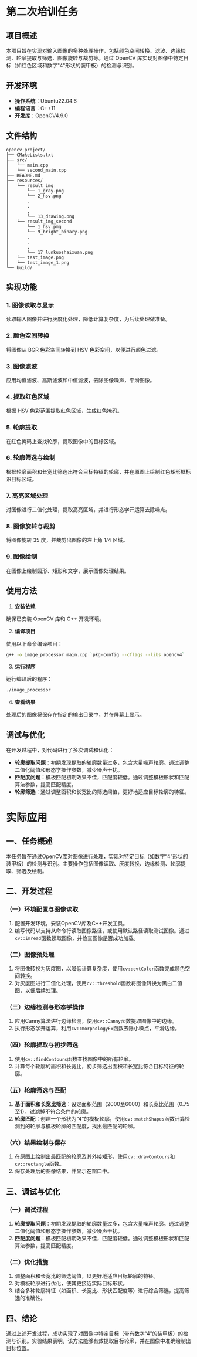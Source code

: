 # 第二次培训任务

## 项目概述

本项目旨在实现对输入图像的多种处理操作，包括颜色空间转换、滤波、边缘检测、轮廓提取与筛选、图像旋转与裁剪等。通过 OpenCV 库实现对图像中特定目标（如红色区域和数字"4"形状的装甲板）的检测与识别。

## 开发环境

- **操作系统**：Ubuntu22.04.6
- **编程语言**：C++11
- **开发库**：OpenCV4.9.0

## 文件结构

```
opencv_project/
├── CMakeLists.txt
├── src/
│   └── main.cpp
│   └── second_main.cpp
├── README.md
├── resources/
│   └── result_img
│       └── 1_gray.png
│       └── 2_hsv.png
│       .
│       .
│       .
│       └── 13_drawing.png
│   └── result_img_second
│       └── 1_hsv.pmg
│       └── 9_bright_binary.png
│       .
│       .
│       .
│       └── 17_lunkuoshaixuan.png
│   └── test_image.png
│   └── test_image_1.png
└── build/
```

## 实现功能

### 1. 图像读取与显示

读取输入图像并进行灰度化处理，降低计算复杂度，为后续处理做准备。

### 2. 颜色空间转换

将图像从 BGR 色彩空间转换到 HSV 色彩空间，以便进行颜色过滤。

### 3. 图像滤波

应用均值滤波、高斯滤波和中值滤波，去除图像噪声，平滑图像。

### 4. 提取红色区域

根据 HSV 色彩范围提取红色区域，生成红色掩码。

### 5. 轮廓提取

在红色掩码上查找轮廓，提取图像中的目标区域。

### 6. 轮廓筛选与绘制

根据轮廓面积和长宽比筛选出符合目标特征的轮廓，并在原图上绘制红色矩形框标识目标区域。

### 7. 高亮区域处理

对图像进行二值化处理，提取高亮区域，并进行形态学开运算去除噪点。

### 8. 图像旋转与裁剪

将图像旋转 35 度，并裁剪出图像的左上角 1/4 区域。

### 9. 图像绘制

在图像上绘制圆形、矩形和文字，展示图像处理结果。

## 使用方法

1. **安装依赖**

确保已安装 OpenCV 库和 C++ 开发环境。

2. **编译项目**

使用以下命令编译项目：

```bash
g++ -o image_processor main.cpp `pkg-config --cflags --libs opencv4`
```

3. **运行程序**

运行编译后的程序：

```bash
./image_processor
```

4. **查看结果**

处理后的图像将保存在指定的输出目录中，并在屏幕上显示。

## 调试与优化

在开发过程中，对代码进行了多次调试和优化：

- **轮廓提取问题**：初期发现提取的轮廓数量过多，包含大量噪声轮廓。通过调整二值化阈值和形态学操作参数，减少噪声干扰。
- **匹配度问题**：模板匹配初期效果不佳，匹配度较低。通过调整模板形状和匹配算法参数，提高匹配精度。
- **轮廓筛选**：通过调整面积和长宽比的筛选阈值，更好地适应目标轮廓的特征。

# 实际应用

## 一、任务概述
本任务旨在通过OpenCV库对图像进行处理，实现对特定目标（如数字“4”形状的装甲板）的检测与识别。主要操作包括图像读取、灰度转换、边缘检测、轮廓提取、筛选及绘制。

## 二、开发过程

### （一）环境配置与图像读取
1. 配置开发环境，安装OpenCV库及C++开发工具。
2. 编写代码以支持从命令行读取图像路径，或使用默认路径读取测试图像。通过`cv::imread`函数读取图像，并检查图像是否成功加载。

### （二）图像预处理
1. 将图像转换为灰度图，以降低计算复杂度，使用`cv::cvtColor`函数完成颜色空间转换。
2. 对灰度图进行二值化处理，使用`cv::threshold`函数将图像转换为黑白二值图，以便后续处理。

### （三）边缘检测与形态学操作
1. 应用Canny算法进行边缘检测，使用`cv::Canny`函数提取图像中的边缘。
2. 执行形态学开运算，利用`cv::morphologyEx`函数去除小噪点，平滑边缘。

### （四）轮廓提取与初步筛选
1. 使用`cv::findContours`函数查找图像中的所有轮廓。
2. 计算每个轮廓的面积和长宽比，初步筛选出面积和长宽比符合目标特征的轮廓。

### （五）轮廓筛选与匹配
1. **基于面积和长宽比筛选**：设定面积范围（2000至6000）和长宽比范围（0.75至1），过滤掉不符合条件的轮廓。
2. **轮廓匹配**：创建一个形状为“4”的模板轮廓，使用`cv::matchShapes`函数计算检测到的轮廓与模板轮廓的匹配度，找出最匹配的轮廓。

### （六）结果绘制与保存
1. 在原图上绘制出最匹配的轮廓及其外接矩形，使用`cv::drawContours`和`cv::rectangle`函数。
2. 保存处理后的图像结果，并显示在窗口中。

## 三、调试与优化

### （一）调试过程
1. **轮廓提取问题**：初期发现提取的轮廓数量过多，包含大量噪声轮廓。通过调整二值化阈值和形态学操作参数，减少噪声干扰。
2. **匹配度问题**：模板匹配初期效果不佳，匹配度较低。通过调整模板形状和匹配算法参数，提高匹配精度。

### （二）优化措施
1. 调整面积和长宽比的筛选阈值，以更好地适应目标轮廓的特征。
2. 对模板轮廓进行优化，使其更接近实际目标形状。
3. 结合多种轮廓特征（如面积、长宽比、形状匹配度等）进行综合筛选，提高筛选的准确性。

## 四、结论
通过上述开发过程，成功实现了对图像中特定目标（带有数字“4”的装甲板）的检测与识别。实验结果表明，该方法能够有效提取目标轮廓，并在图像中准确绘制出目标位置。
